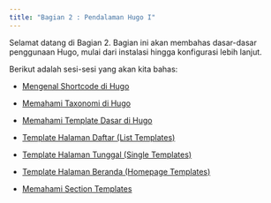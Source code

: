 ```yaml
---
title: "Bagian 2 : Pendalaman Hugo I"
---
```


Selamat datang di Bagian 2. Bagian ini akan membahas dasar-dasar penggunaan Hugo, mulai dari instalasi hingga konfigurasi lebih lanjut.

Berikut adalah sesi-sesi yang akan kita bahas:

- [Mengenal Shortcode di Hugo](./sesi-8)

- [Memahami Taxonomi di Hugo](./sesi-9)

- [Memahami Template Dasar di Hugo](./sesi-10)

- [Template Halaman Daftar (List Templates)](./sesi-11)

- [Template Halaman Tunggal (Single Templates)](./sesi-12)

- [Template Halaman Beranda (Homepage Templates)](./sesi-13)

- [Memahami Section Templates](./sesi-14)

